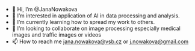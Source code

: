 - 👋 Hi, I’m @JanaNowakova
- 👀 I’m interested in application of AI in data processing and analysis.
- 🌱 I’m currently learning how to spread my work to others.
- 💞️ I’m looking to collaborate on image processing especially medical images and traffic images or videos
- 📫 How to reach me jana.nowakova@vsb.cz or j.nowakova@gmail.com

<!---
JanaNowakova/JanaNowakova is a ✨ special ✨ repository because its `README.md` (this file) appears on your GitHub profile.
You can click the Preview link to take a look at your changes.
--->

